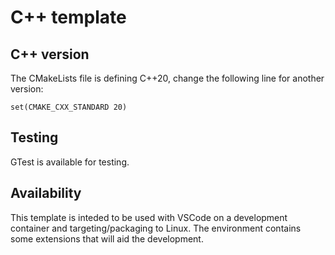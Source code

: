 # C++ template

## C++ version

The CMakeLists file is defining C++20, change the following line for another version:

```
set(CMAKE_CXX_STANDARD 20)
```

## Testing

GTest is available for testing.

## Availability

This template is inteded to be used with VSCode on a development container and targeting/packaging to Linux.
The environment contains some extensions that will aid the development.
